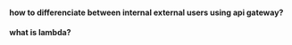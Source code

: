 


#### how to differenciate between internal external users using api gateway?

#### what is lambda? 